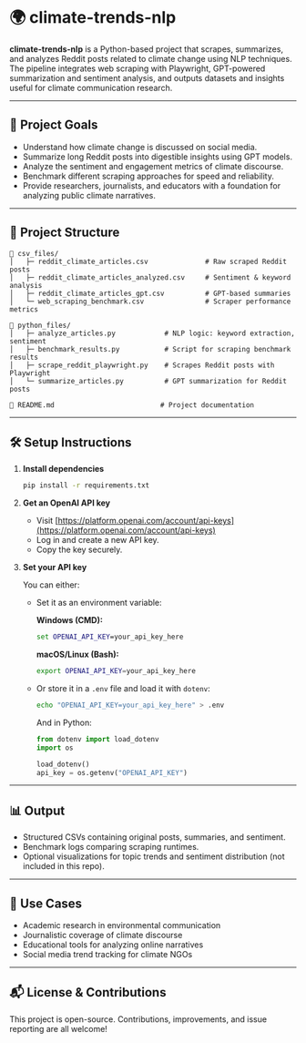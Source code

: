 # 🌍 climate-trends-nlp

**climate-trends-nlp** is a Python-based project that scrapes, summarizes, and analyzes Reddit posts related to climate change using NLP techniques. The pipeline integrates web scraping with Playwright, GPT-powered summarization and sentiment analysis, and outputs datasets and insights useful for climate communication research.

---

## 🧠 Project Goals

- Understand how climate change is discussed on social media.
- Summarize long Reddit posts into digestible insights using GPT models.
- Analyze the sentiment and engagement metrics of climate discourse.
- Benchmark different scraping approaches for speed and reliability.
- Provide researchers, journalists, and educators with a foundation for analyzing public climate narratives.

---

## 📁 Project Structure

```
📁 csv_files/
│   ├─ reddit_climate_articles.csv              # Raw scraped Reddit posts
│   ├─ reddit_climate_articles_analyzed.csv     # Sentiment & keyword analysis
│   ├─ reddit_climate_articles_gpt.csv          # GPT-based summaries
│   └─ web_scraping_benchmark.csv               # Scraper performance metrics

📁 python_files/
│   ├─ analyze_articles.py            # NLP logic: keyword extraction, sentiment
│   ├─ benchmark_results.py           # Script for scraping benchmark results
│   ├─ scrape_reddit_playwright.py    # Scrapes Reddit posts with Playwright
│   └─ summarize_articles.py          # GPT summarization for Reddit posts

📄 README.md                          # Project documentation
```

---

## 🛠️ Setup Instructions

1. **Install dependencies**

   ```bash
   pip install -r requirements.txt
   ```

2. **Get an OpenAI API key**

   - Visit [https://platform.openai.com/account/api-keys](https://platform.openai.com/account/api-keys)
   - Log in and create a new API key.
   - Copy the key securely.

3. **Set your API key**

   You can either:

   - Set it as an environment variable:

     **Windows (CMD):**
     ```cmd
     set OPENAI_API_KEY=your_api_key_here
     ```

     **macOS/Linux (Bash):**
     ```bash
     export OPENAI_API_KEY=your_api_key_here
     ```

   - Or store it in a `.env` file and load it with `dotenv`:

     ```bash
     echo "OPENAI_API_KEY=your_api_key_here" > .env
     ```

     And in Python:

     ```python
     from dotenv import load_dotenv
     import os

     load_dotenv()
     api_key = os.getenv("OPENAI_API_KEY")
     ```

---

## 📊 Output

- Structured CSVs containing original posts, summaries, and sentiment.
- Benchmark logs comparing scraping runtimes.
- Optional visualizations for topic trends and sentiment distribution (not included in this repo).

---

## 📌 Use Cases

- Academic research in environmental communication
- Journalistic coverage of climate discourse
- Educational tools for analyzing online narratives
- Social media trend tracking for climate NGOs

---

## 📬 License & Contributions

This project is open-source. Contributions, improvements, and issue reporting are all welcome!
